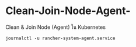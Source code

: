 # Clean-Join-Node-Agent-
Clean &amp; Join Node (Agent) ใน Kubernetes
```
journalctl -u rancher-system-agent.service
```
